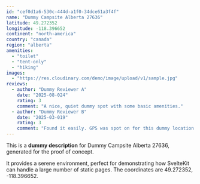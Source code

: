```yaml
---
id: "cef0d1a6-530c-444d-a1f0-34dce61a3f4f"
name: "Dummy Campsite Alberta 27636"
latitude: 49.272352
longitude: -118.396652
continent: "north-america"
country: "canada"
region: "alberta"
amenities:
  - "toilet"
  - "tent-only"
  - "hiking"
images:
  - "https://res.cloudinary.com/demo/image/upload/v1/sample.jpg"
reviews:
  - author: "Dummy Reviewer A"
    date: "2025-08-024"
    rating: 3
    comment: "A nice, quiet dummy spot with some basic amenities."
  - author: "Dummy Reviewer B"
    date: "2025-03-019"
    rating: 3
    comment: "Found it easily. GPS was spot on for this dummy location."
---
```


This is a **dummy description** for Dummy Campsite Alberta 27636, generated for the proof of concept.

It provides a serene environment, perfect for demonstrating how SvelteKit can handle a large number of static pages. The coordinates are 49.272352, -118.396652.
